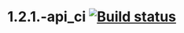 # 1.2.1.-api_ci [![Build status](https://ci.appveyor.com/api/projects/status/gtirp4toqudiuvyg?svg=true)](https://ci.appveyor.com/project/melomanos/1-2-1-api-ci)
